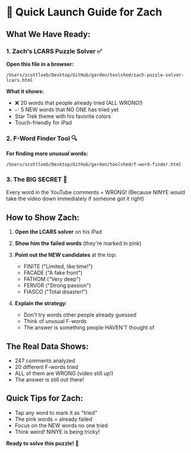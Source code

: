 # 🚀 Quick Launch Guide for Zach

## What We Have Ready:

### 1. **Zach's LCARS Puzzle Solver** ✅
**Open this file in a browser:**
```
/Users/scottloeb/Desktop/GitHub/garden/toolshed/zach-puzzle-solver-lcars.html
```

**What it shows:**
- ❌ 20 words that people already tried (ALL WRONG!)
- ✅ 5 NEW words that NO ONE has tried yet
- Star Trek theme with his favorite colors
- Touch-friendly for iPad

### 2. **F-Word Finder Tool** 🔍
**For finding more unusual words:**
```
/Users/scottloeb/Desktop/GitHub/garden/toolshed/f-word-finder.html
```

### 3. **The BIG SECRET** 🤫
Every word in the YouTube comments = WRONG!
(Because NINYE would take the video down immediately if someone got it right)

## How to Show Zach:

1. **Open the LCARS solver** on his iPad
2. **Show him the failed words** (they're marked in pink)
3. **Point out the NEW candidates** at the top:
   - FINITE ("Limited, like time!")
   - FACADE ("A fake front")
   - FATHOM ("Very deep")
   - FERVOR ("Strong passion")
   - FIASCO ("Total disaster!")

4. **Explain the strategy**:
   - Don't try words other people already guessed
   - Think of unusual F-words
   - The answer is something people HAVEN'T thought of

## The Real Data Shows:
- 247 comments analyzed
- 20 different F-words tried
- ALL of them are WRONG (video still up!)
- The answer is still out there!

## Quick Tips for Zach:
- Tap any word to mark it as "tried"
- The pink words = already failed
- Focus on the NEW words no one tried
- Think weird! NINYE is being tricky!

**Ready to solve this puzzle!** 🎯

